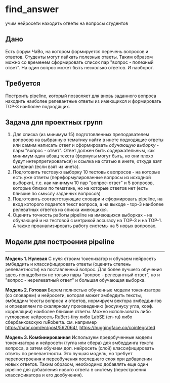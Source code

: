 # find_answer
учим нейросети находить ответы на вопросы студентов

## Дано
Есть форум ЧаВо, на котором формируется перечень вопросов и ответов. Студенты могут лайкать полезные ответы.
Таким образом можно со временем сформировать список пар "вопрос - полезный ответ". На один вопрос может быть несколько ответов. И наоборот.

## Требуется
Построить pipeline, который позволяет для вновь заданного вопроса находить наиболее релевантные ответы из имеющихся и формировать TOP-3 наиболее подходящих.

## Задача для проектных групп
1. Для списка (из минимум 15) подготовленных преподавателем вопросов на выбранную тематику найти в инете подходящие ответы или самим написать ответ и сформировать *обучающую выборку* - пары "вопрос - ответ". Ответ должен быть содержательным, как минимум один абзац текста (формулы могут быть, но они плохо будут интерпретироваться) и ссылка на статью в инете, откуда взят материал (если взят из инета). 
2. Подготовить тестовую выборку 10 тестовых вопросов - на которые есть уже ответы (переформулированные вопросы из исходной выборки), т.е. как минимум 10 пар "вопрос-ответ" и 5 вопросов, которые близки по тематике, но на которые ответов нет (есть близкие по смыслу заданных вопросов)
3. Подготовить соответствующие словари и сформировать pipeline, на вход которого подается текст вопроса, а на выходе - top-3 наиболее релеватных ответов из списка имеющихся.
4. Оценить точность работы pipeline на имеющихся выборках - на обучающей и на тестовой с метрикой accuracy на TOP-3 и на TOP-1. А также проанализировать работу системы на 5 новых вопросах.

## Модели для построения pipeline
---
**Модель 1. Нулевая** С нуля строим токенизатор и обучаем нейросеть эмбеддить и классифицировать ответы (оценить степень релевантности) на поставленный вопрос. Для более лучшего обучения здесь понадобятся не только пары "вопрос - релевантный ответ", но и "вопрос - нерелеватный ответ" и большая обучающая выборка. 

**Модель 2. Готовая** Берем полностью обученные модели токенизатора (со словарем) и нейросети, которая может эмбеддить тексты, эмбеддим тексты вопроса и ответов, нормируем вектора эмбеддингов и определяем по скалярному произведению (косуинусу угла, коэф. корреляции) наиболее близкие ответы. Можно использовать либо гугловские нейросеть RuBert-tiny либо LabSE (en-ru) либо сбербанковскую ruRoberta. см. например https://habr.com/en/post/562064/, https://huggingface.co/cointegrated

**Модель 3. Комбинированная** Используем предобученные модели токенизатора и нейросети (гугла или сбера) для эмбеддинга текста вопроса, а затем обучаем доп. нейросеть (слой) классифицировать ответы по релевантности. Это лучшая модель, но требует перепостроения и переобучения последнего слоя при добавлении новых ответов. Таким образом, необходимо добавлять еще один pipeline для добавления нового ответа в систему (перестроения классификатора и его дообучения).
